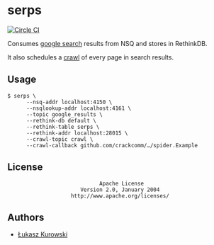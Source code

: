 # serps

[![Circle CI](https://img.shields.io/circleci/project/crackcomm/serps.svg)](https://circleci.com/gh/crackcomm/serps)

Consumes [google search](https://github.com/crackcomm/go-google-search) results from NSQ and stores in RethinkDB.

It also schedules a [crawl](https://github.com/crackcomm/crawl) of every page in search results.

## Usage

```
$ serps \
      --nsq-addr localhost:4150 \
      --nsqlookup-addr localhost:4161 \
      --topic google_results \
      --rethink-db default \
      --rethink-table serps \
      --rethink-addr localhost:28015 \
      --crawl-topic crawl \
      --crawl-callback github.com/crackcomm/…/spider.Example
```

## License

                                 Apache License
                           Version 2.0, January 2004
                        http://www.apache.org/licenses/

## Authors

* [Łukasz Kurowski](https://github.com/crackcomm)
